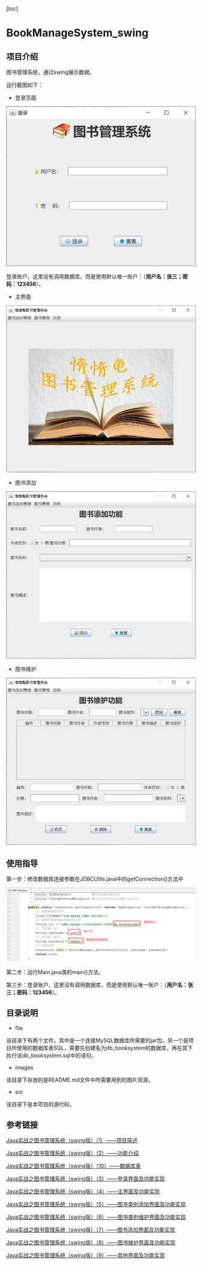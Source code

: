 [toc]

# BookManageSystem_swing

## 项目介绍

图书管理系统，通过swing展示数据。

运行截图如下：

- 登录页面

![image-20210223185356498](images/image-20210223185356498.png)

登录账户，这里没有调用数据库，而是使用默认唯一账户：（**用户名：张三；密码：123456**）。

- 主界面

![image-20210223185609318](images/image-20210223185609318.png)

- 图书添加

![image-20210223185811749](images/image-20210223185811749.png)

- 图书维护

![image-20210223185853313](images/image-20210223185853313.png)

## 使用指导

第一步：修改数据库连接参数在JDBCUtils.java中的getConnection()方法中

![image-20210223190400471](images/image-20210223190400471.png)

第二步：运行Main.java类的main()方法。

第三步：登录账户，这里没有调用数据库，而是使用默认唯一账户：（**用户名：张三；密码：123456**）。

## 目录说明

- file

该目录下有两个文件，其中是一个连接MySQL数据库所需要的jar包，另一个是项目所使用的数据库表SQL，需要先创建名为db_booksystem的数据库，再在其下执行该db_booksystem.sql中的语句。

- images

该目录下存放的是README.md文件中所需要用到的图片资源。

- src

该目录下是本项目的源代码。

## 参考链接

[Java实战之图书管理系统（swing版）（1）——项目简述](http://mp.weixin.qq.com/s?__biz=MzU4MDc0NDI0NQ==&mid=2247484509&idx=1&sn=81703225726d5142c9a2039e63df4642&chksm=fd536107ca24e811f1543a831988cbf3589ee90a80cef36be192fcd3e3d083c0d356cf771d22&scene=21#wechat_redirect)

[Java实战之图书管理系统（swing版）（2）——功能介绍](http://mp.weixin.qq.com/s?__biz=MzU4MDc0NDI0NQ==&mid=2247484510&idx=1&sn=0d384310a49f8187b52022fba417b294&chksm=fd536104ca24e812d08f5b792640f8058a0b078cbf66a8698fbc4b041c6e8cbfef287aad8d78&scene=21#wechat_redirect)

[Java实战之图书管理系统（swing版）（10）——数据库表](http://mp.weixin.qq.com/s?__biz=MzU4MDc0NDI0NQ==&mid=2247484511&idx=1&sn=053e92eae71736b642a44120069bcc27&chksm=fd536105ca24e81386bb0ac5255f1c60b090e023157275a7cccbbeea2b00470deff685f80a5e&scene=21#wechat_redirect)

[Java实战之图书管理系统（swing版）（3）——登录界面及功能实现](http://mp.weixin.qq.com/s?__biz=MzU4MDc0NDI0NQ==&mid=2247484512&idx=1&sn=5d8d9006fd7943e8407769dae5c42bb2&chksm=fd53613aca24e82c32944c3dd5f49cbea13b89f65a00b58d1e2d38f76fbe01178089c542e78a&scene=21#wechat_redirect)

[Java实战之图书管理系统（swing版）（4）——主界面及功能实现](http://mp.weixin.qq.com/s?__biz=MzU4MDc0NDI0NQ==&mid=2247484513&idx=1&sn=ed3764f66b67335d5e619fc18df611a6&chksm=fd53613bca24e82dc9bde594abe1e53fe8a25815156df95e1a12ba86a50480e8a1edd3b31592&scene=21#wechat_redirect)

[Java实战之图书管理系统（swing版）（5）——图书类别添加界面及功能实现](http://mp.weixin.qq.com/s?__biz=MzU4MDc0NDI0NQ==&mid=2247484514&idx=1&sn=074eba2d803105f341322fd79ce7ccaf&chksm=fd536138ca24e82ea81f145fbd0d8b0148cb3bbc1b73c900b9a9eef6ea7f802dac9bdabd962f&scene=21#wechat_redirect)

[Java实战之图书管理系统（swing版）（6）——图书类别维护界面及功能实现](http://mp.weixin.qq.com/s?__biz=MzU4MDc0NDI0NQ==&mid=2247484515&idx=1&sn=6dbbdcb1251b8fcbcaf715c1b70f577e&chksm=fd536139ca24e82f2810c5c578d84bbf8c5121fb7d99bc54be7b98f6be8e9b95ffbda4abd4e7&scene=21#wechat_redirect)

[Java实战之图书管理系统（swing版）（7）——图书添加界面及功能实现](http://mp.weixin.qq.com/s?__biz=MzU4MDc0NDI0NQ==&mid=2247484588&idx=1&sn=04fe6ddd4a7ad94a31edb234d07034b6&chksm=fd5361f6ca24e8e05b0c3e50c61801c69934cf120674603bfb679aab6b56387df2b7df7ee2cb&scene=21#wechat_redirect)

[Java实战之图书管理系统（swing版）（8）——图书维护界面及功能实现](http://mp.weixin.qq.com/s?__biz=MzU4MDc0NDI0NQ==&mid=2247484589&idx=1&sn=f97d1eabe2b7df0280772dce47e8040e&chksm=fd5361f7ca24e8e1f111aade15cc47cb83b0454ccd9a1615c95533b1e3413480ee53ed22ffdf&scene=21#wechat_redirect)

[Java实战之图书管理系统（swing版）（9）——其他界面及功能实现](http://mp.weixin.qq.com/s?__biz=MzU4MDc0NDI0NQ==&mid=2247484590&idx=1&sn=584c94877ec8ff04484fede643de6164&chksm=fd5361f4ca24e8e266f6ec6ddf1c29f7dee3165d3f8ab667d034390bfa715eeef8d0f469e06c&scene=21#wechat_redirect)